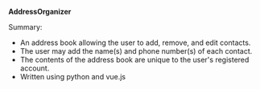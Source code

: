 **AddressOrganizer**

Summary:
- An address book allowing the user to add, remove, and edit contacts.
- The user may add the name(s) and phone number(s) of each contact.
- The contents of the address book are unique to the user's registered account.
- Written using python and vue.js
